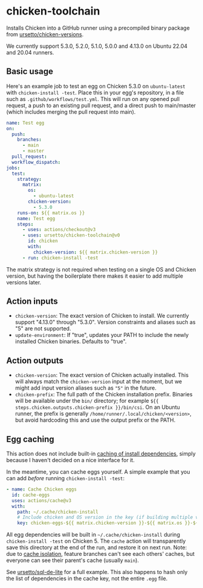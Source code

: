 # chicken-toolchain

Installs Chicken into a GitHub runner using a precompiled binary package from [ursetto/chicken-versions](https://github.com/ursetto/chicken-versions).

We currently support 5.3.0, 5.2.0, 5.1.0, 5.0.0 and 4.13.0 on Ubuntu 22.04 and 20.04 runners.

## Basic usage

Here's an example job to test an egg on Chicken 5.3.0 on `ubuntu-latest` with `chicken-install -test`. Place this in your egg's repository, in a file such as `.github/workflows/test.yml`. This will run on any opened pull request, a push to an existing pull request, and a direct push to main/master (which includes merging the pull request into main).

```yaml
name: Test egg
on:
  push:
    branches:
      - main
      - master
  pull_request:
  workflow_dispatch:
jobs:
  test:
    strategy:
      matrix:
        os:
          - ubuntu-latest
        chicken-version:
          - 5.3.0
    runs-on: ${{ matrix.os }}
    name: Test egg
    steps:
      - uses: actions/checkout@v3
      - uses: ursetto/chicken-toolchain@v0
        id: chicken
        with:
          chicken-version: ${{ matrix.chicken-version }}
      - run: chicken-install -test
```

The matrix strategy is not required when testing on a single OS and Chicken version, but having the boilerplate there makes it easier to add multiple versions later.

## Action inputs

- `chicken-version`: The exact version of Chicken to install. We currently support "4.13.0" through "5.3.0". Version constraints and aliases such as "5" are not supported.
- `update-environment`: If "true", updates your PATH to include the newly installed Chicken binaries. Defaults to "true".

## Action outputs

- `chicken-version`: The exact version of Chicken actually installed. This will always match the `chicken-version` input at the moment, but we might add input version aliases such as `"5"` in the future.
- `chicken-prefix`: The full path of the Chicken installation prefix. Binaries will be available under the `bin/` directory; for example `${{ steps.chicken.outputs.chicken-prefix }}/bin/csi`. On an Ubuntu runner, the prefix is generally `/home/runner/.local/chicken/<version>`, but avoid hardcoding this and use the output prefix or the PATH.

## Egg caching

This action does not include built-in [caching of install dependencies](https://docs.github.com/en/actions/using-workflows/caching-dependencies-to-speed-up-workflows), simply because I haven't decided on a nice interface for it.

In the meantime, you can cache eggs yourself. A simple example that you can add *before* running `chicken-install -test`:

```yaml
- name: Cache Chicken eggs
  id: cache-eggs
  uses: actions/cache@v3
  with:
    path: ~/.cache/chicken-install
    # Include chicken and OS version in the key (if building multiple versions)
    key: chicken-eggs-${{ matrix.chicken-version }}-${{ matrix.os }}-${{ hashFiles('*.egg') }}
```

All egg dependencies will be built in `~/.cache/chicken-install` during `chicken-install -test` on Chicken 5. The `cache` action will transparently save this directory at the end of the run, and restore it on next run. Note: due to [cache isolation](https://docs.github.com/en/actions/using-workflows/caching-dependencies-to-speed-up-workflows#restrictions-for-accessing-a-cache), feature branches can't see each others' caches, but everyone can see their parent's cache (usually `main`).

See [ursetto/sql-de-lite](https://github.com/ursetto/sql-de-lite/.github/workflows/test.yml) for a full example. This also happens to hash only the list of dependencies in the cache key, not the entire `.egg` file.
